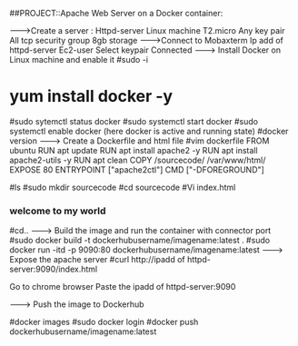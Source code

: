 ##PROJECT::Apache Web Server on a Docker container:



--->Create a server :
Httpd-server
Linux machine
T2.micro
Any key pair
All tcp security group
8gb storage
--->Connect to Mobaxterm
Ip add of httpd-server
Ec2-user
Select keypair
Connected
---> Install Docker on Linux machine and enable it
#sudo -i
# yum install docker -y
#sudo sytemctl status docker
#sudo systemctl start docker
#sudo systemctl enable docker
(here docker is active and running state)
#docker version
---> Create a Dockerfile and html file
#vim dockerfile 
FROM ubuntu
RUN apt update
RUN apt install apache2 -y
RUN apt install apache2-utils -y
RUN apt clean
COPY /sourcecode/ /var/www/html/
EXPOSE 80
ENTRYPOINT ["apache2ctl"]
CMD ["-DFOREGROUND"]

#ls
#sudo mkdir sourcecode
#cd sourcecode
#Vi index.html
<h3>welcome to my world</h3>
#cd..
---> Build the image and run the container with connector port
#sudo docker build -t dockerhubusername/imagename:latest .
#sudo docker run -itd -p 9090:80 dockerhubusername/imagename:latest
---> Expose the apache server
#curl http://ipadd of httpd-server:9090/index.html 

Go to chrome browser
Paste the ipadd of httpd-server:9090

---> Push the image to Dockerhub

#docker images
#sudo docker login 
#docker push dockerhubusername/imagename:latest
